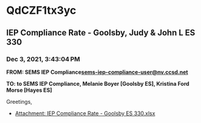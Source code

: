 # QdCZF1tx3yc
## IEP Compliance Rate - Goolsby, Judy & John L ES 330
### Dec 3, 2021, 3:43:04 PM
**FROM: SEMS IEP Compliance<sems-iep-compliance-user@nv.ccsd.net>**

**TO: to SEMS IEP Compliance, Melanie Boyer [Goolsby ES], Kristina Ford Morse [Hayes ES]**


Greetings, 





* [Attachment: IEP Compliance Rate - Goolsby ES 330.xlsx](QdCZF1tx3yc-attachment-1.xlsx)
